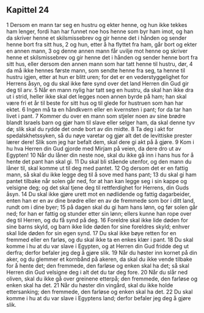 ## Kapittel 24

1 Dersom en mann tar seg en hustru og ekter henne, og hun ikke tekkes ham lenger, fordi han har funnet noe hos henne som byr ham imot, og han da skriver henne et skilsmissebrev og gir henne det i hånden og sender henne bort fra sitt hus,
2 og hun, etter å ha flyttet fra ham, går bort og ekter en annen mann,
3 og denne annen mann får uvilje mot henne og skriver henne et skilsmissebrev og gir henne det i hånden og sender henne bort fra sitt hus, eller dersom den annen mann som har tatt henne til hustru, dør,
4 da må ikke hennes første mann, som sendte henne fra seg, ta henne til hustru igjen, etter at hun er blitt uren; for det er en vederstyggelighet for Herrens åsyn, og du skal ikke føre synd over det land Herren din Gud gir deg til arv.
5 Når en mann nylig har tatt seg en hustru, da skal han ikke dra ut i strid, heller ikke skal det legges noen annen byrde på ham; han skal være fri et år til beste for sitt hus og til glede for hustruen som han har ektet.
6 Ingen må ta en håndkvern eller en kvernsten i pant; for da tar han livet i pant.
7 Kommer du over en mann som stjeler noen av sine brødre blandt Israels barn og gjør ham til slave eller selger ham, da skal denne tyv dø; slik skal du rydde det onde bort av din midte.
8 Ta deg i akt for spedalskhetssyken, så du nøye varetar og gjør alt det de levittiske prester lærer dere! Slik som jeg har befalt dem, skal dere gi akt på å gjøre.
9 Kom i hu hva Herren din Gud gjorde med Mirjam på veien, da dere dro ut av Egypten!
10 Når du låner din neste noe, skal du ikke gå inn i hans hus for å hente det pant han skal gi.
11 Du skal bli stående utenfor, og den mann du låner til, skal komme ut til deg med pantet.
12 Og dersom det er en fattig mann, så skal du ikke legge deg til å sove med hans pant;
13 du skal gi ham pantet tilbake når solen går ned, for at han kan legge seg i sin kappe og velsigne deg; og det skal tjene deg til rettferdighet for Herrens, din Guds åsyn.
14 Du skal ikke gjøre urett mot en nødlidende og fattig dagarbeider, enten han er en av dine brødre eller en av de fremmede som bor i ditt land, rundt om i dine byer;
15 på dagen skal du gi ham hans lønn, og før solen går ned; for han er fattig og stunder etter sin lønn; ellers kunne han rope over deg til Herren, og du få synd på deg.
16 Foreldre skal ikke lide døden for sine barns skyld, og barn ikke lide døden for sine foreldres skyld; enhver skal lide døden for sin egen synd.
17 Du skal ikke bøye retten for en fremmed eller en farløs, og du skal ikke ta en enkes klær i pant.
18 Du skal komme i hu at du var slave i Egypten, og at Herren din Gud fridde deg ut derfra; derfor befaler jeg deg å gjøre slik.
19 Når du høster inn kornet på din aker, og du glemmer et kornbånd på akeren, da skal du ikke vende tilbake for å hente det; den fremmede, den farløse og enken skal ha det; så skal Herren din Gud velsigne deg i alt det du tar deg fore.
20 Når du slår ned oliven, skal du ikke gå over greinene etterpå; den fremmede, den farløse og enken skal ha det.
21 Når du høster din vingård, skal du ikke holde ettersanking; den fremmede, den farløse og enken skal ha det.
22 Du skal komme i hu at du var slave i Egyptens land; derfor befaler jeg deg å gjøre slik.
